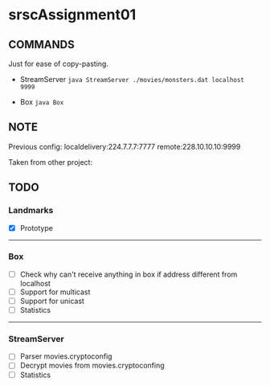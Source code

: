 # srscAssignment01

## COMMANDS

Just for ease of copy-pasting.
* StreamServer
`java StreamServer ./movies/monsters.dat localhost 9999`

* Box
`java Box`

## NOTE
Previous config:
localdelivery:224.7.7.7:7777
remote:228.10.10.10:9999

Taken from other project:


## TODO

### Landmarks
- [x] Prototype

---

### Box
- [ ] Check why can't receive anything in box if address different from localhost
- [ ] Support for multicast
- [ ] Support for unicast
- [ ] Statistics

---

### StreamServer
- [ ] Parser movies.cryptoconfig
- [ ] Decrypt movies from movies.cryptoconfing
- [ ] Statistics